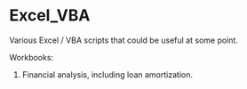 # Excel_VBA
Various Excel / VBA scripts that could be useful at some point.

Workbooks: 
  1) Financial analysis, including loan amortization.
